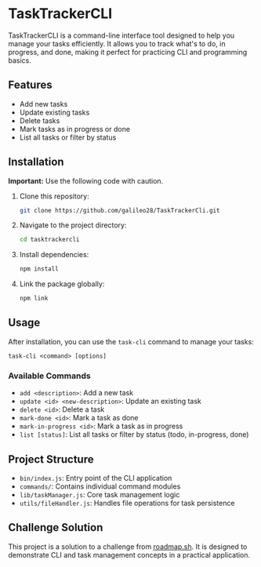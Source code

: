 # TaskTrackerCLI

TaskTrackerCLI is a command-line interface tool designed to help you manage your tasks efficiently. It allows you to track what's to do, in progress, and done, making it perfect for practicing CLI and programming basics.

## Features

* Add new tasks
* Update existing tasks
* Delete tasks
* Mark tasks as in progress or done
* List all tasks or filter by status

## Installation

**Important:** Use the following code with caution.

1. Clone this repository:

    ```bash
    git clone https://github.com/galileo28/TaskTrackerCli.git
    ```

2. Navigate to the project directory:

    ```bash
    cd tasktrackercli
    ```

3. Install dependencies:

    ```bash
    npm install
    ```

4. Link the package globally:

    ```bash
    npm link
    ```

## Usage

After installation, you can use the `task-cli` command to manage your tasks:

    task-cli <command> [options]

### Available Commands

* `add <description>`: Add a new task
* `update <id> <new-description>`: Update an existing task
* `delete <id>`: Delete a task
* `mark-done <id>`: Mark a task as done
* `mark-in-progress <id>`: Mark a task as in progress
* `list [status]`: List all tasks or filter by status (todo, in-progress, done)

## Project Structure

* `bin/index.js`: Entry point of the CLI application
* `commands/`: Contains individual command modules
* `lib/taskManager.js`: Core task management logic
* `utils/fileHandler.js`: Handles file operations for task persistence

## Challenge Solution

This project is a solution to a challenge from [roadmap.sh](https://roadmap.sh/projects/task-tracker). It is designed to demonstrate CLI and task management concepts in a practical application.
